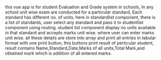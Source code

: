 this vue app is for student Evaluation and Grade system in schools,
In any school unit wise exam are conducted for a particular standard,
Each standard has different no. of units.
here in standardlist component, there is a list of standards, user select any standard and pass it to studentlist component using routing.
student list component display no units available in that standard and accepts marks unit wise.
where user can enter marks unit wise.
all these details are store into array and print all entries in tabular format with one print button, this buttons print result of perticular student,
result contains Name,Standard,Date,Marks of all units,Total Mark,and obtained mark which is addition of all entered marks.